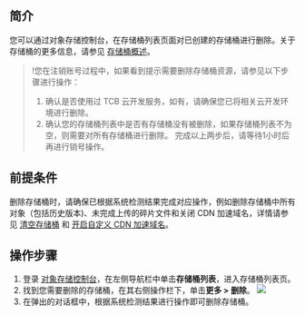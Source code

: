 ## 简介

您可以通过对象存储控制台，在存储桶列表页面对已创建的存储桶进行删除。关于存储桶的更多信息，请参见 [存储桶概述](https://cloud.tencent.com/document/product/436/13312)。


>!您在注销账号过程中，如果看到提示需要删除存储桶资源，请参见以下步骤进行操作：
> 1. 确认是否使用过 TCB 云开发服务，如有，请确保您已将相关云开发环境进行删除。
> 2. 确认您的存储桶列表中是否有存储桶没有被删除，如果存储桶列表不为空，则需要对所有存储桶进行删除。
>完成以上两步后，请等待1小时后再进行销号操作。
>

## 前提条件

删除存储桶时，请确保已根据系统检测结果完成对应操作，例如删除存储桶中所有对象（包括历史版本)、未完成上传的碎片文件和关闭 CDN 加速域名，详情请参见 [清空存储桶](https://cloud.tencent.com/document/product/436/35247) 和 [开启自定义 CDN 加速域名](https://cloud.tencent.com/document/product/436/36637)。




## 操作步骤

1. 登录 [对象存储控制台](https://console.cloud.tencent.com/cos5)，在左侧导航栏中单击**存储桶列表**，进入存储桶列表页。
2. 找到您需要删除的存储桶，在其右侧操作栏下，单击**更多 > 删除**。
![](https://qcloudimg.tencent-cloud.cn/raw/1d48060d95e6d0d17b1ebe51d7ca4e76.png)
3. 在弹出的对话框中，根据系统检测结果进行操作即可删除存储桶。


